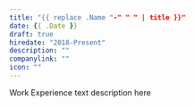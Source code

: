 ```yaml
---
title: "{{ replace .Name "-" " " | title }}"
date: {{ .Date }}
draft: true
hiredate: "2018-Present"
description: ""
companylink: ""
icon: ""
---
```


Work Experience text description here
